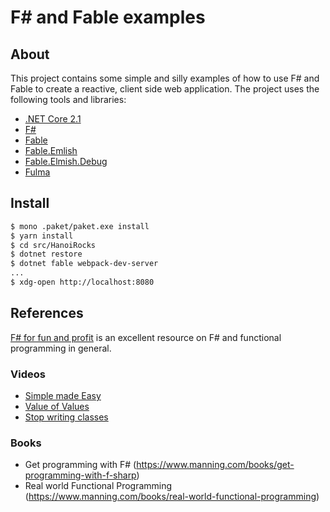 # F# and Fable examples

## About

This project contains some simple and silly examples of how to use F# and Fable to create a reactive, client side web application. The project uses the following tools and libraries:

* [.NET Core 2.1](https://www.microsoft.com/net/download/dotnet-core/2.1)
* [F#](https://fsharp.org)
* [Fable](http://fable.io/)
* [Fable.Emlish](https://elmish.github.io/elmish/)
* [Fable.Elmish.Debug](https://elmish.github.io/debugger/) 
* [Fulma](https://mangelmaxime.github.io/Fulma/)


## Install

```bash
$ mono .paket/paket.exe install
$ yarn install
$ cd src/HanoiRocks
$ dotnet restore
$ dotnet fable webpack-dev-server
...
$ xdg-open http://localhost:8080
```

## References

[F# for fun and profit](http://fsharpforfunandprofit.com/why-use-fsharp/) is an excellent resource on F# and functional programming in general.

### Videos

* [Simple made Easy](http://www.infoq.com/presentations/Simple-Made-Easy)
* [Value of Values](http://www.infoq.com/presentations/Value-Values)
* [Stop writing classes](https://www.youtube.com/watch?v=o9pEzgHorH0)

### Books

* Get programming with F# (https://www.manning.com/books/get-programming-with-f-sharp)
* Real world Functional Programming (https://www.manning.com/books/real-world-functional-programming)
